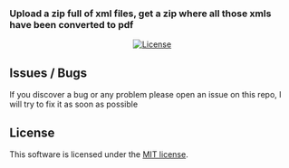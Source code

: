 ### Upload a zip full of xml files, get a zip where all those xmls have been converted to pdf

<p align="center">
<a href="https://packagist.org/packages/laravel/framework"><img src="https://img.shields.io/packagist/l/laravel/framework" alt="License"></a>
</p>

## Issues / Bugs

If you discover a bug or any problem please open an issue on this repo, I will try to fix it as soon as possible

## License

This software is licensed under the [MIT license](https://opensource.org/licenses/MIT).
